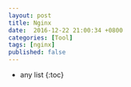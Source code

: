 ```yaml
---
layout: post
title: Nginx
date:  2016-12-22 21:00:34 +0800
categories: [Tool]
tags: [nginx]
published: false
---
```


* any list
{:toc}









